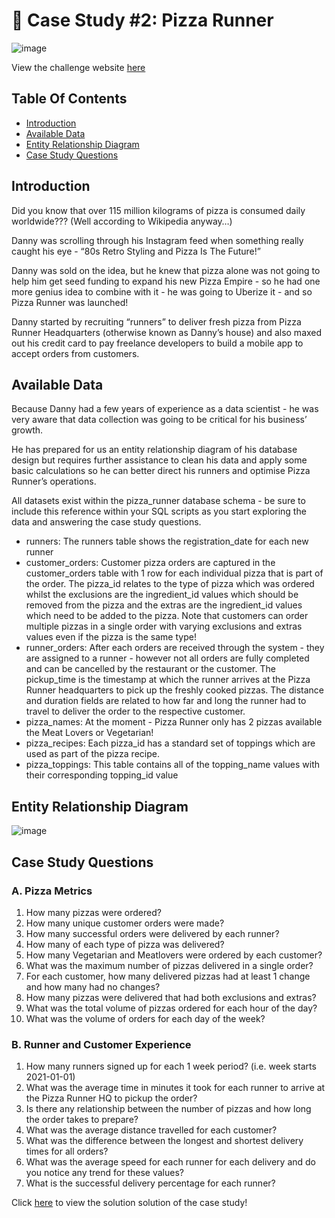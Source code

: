 # :pizza: Case Study #2: Pizza Runner 
![image](https://github.com/John-okoye/8-Week-SQL-Challenge/assets/123602109/961b9721-6253-4ada-86e8-f2e06ab73853)

View the challenge website [here](https://8weeksqlchallenge.com/case-study-1/)

## Table Of Contents
  - [Introduction](#introduction)
  - [Available Data](#Available-Data)
  - [Entity Relationship Diagram](#entity-relationship-diagram)
  - [Case Study Questions](#case-study-questions)

## Introduction
Did you know that over 115 million kilograms of pizza is consumed daily worldwide??? (Well according to Wikipedia anyway…)

Danny was scrolling through his Instagram feed when something really caught his eye - “80s Retro Styling and Pizza Is The Future!”

Danny was sold on the idea, but he knew that pizza alone was not going to help him get seed funding to expand his new Pizza Empire - so he had one more genius idea to combine with it - he was going to Uberize it - and so Pizza Runner was launched!

Danny started by recruiting “runners” to deliver fresh pizza from Pizza Runner Headquarters (otherwise known as Danny’s house) and also maxed out his credit card to pay freelance developers to build a mobile app to accept orders from customers.

## Available Data
Because Danny had a few years of experience as a data scientist - he was very aware that data collection was going to be critical for his business’ growth.

He has prepared for us an entity relationship diagram of his database design but requires further assistance to clean his data and apply some basic calculations so he can better direct his runners and optimise Pizza Runner’s operations.

All datasets exist within the pizza_runner database schema - be sure to include this reference within your SQL scripts as you start exploring the data and answering the case study questions.

- runners: The runners table shows the registration_date for each new runner
- customer_orders: Customer pizza orders are captured in the customer_orders table with 1 row for each individual pizza that is part of the order. The pizza_id relates to the type of pizza which was ordered whilst the exclusions are the ingredient_id values which should be removed from the pizza and the extras are the ingredient_id values which need to be added to the pizza. Note that customers can order multiple pizzas in a single order with varying exclusions and extras values even if the pizza is the same type!
- runner_orders: After each orders are received through the system - they are assigned to a runner - however not all orders are fully completed and can be cancelled by the restaurant or the customer. The pickup_time is the timestamp at which the runner arrives at the Pizza Runner headquarters to pick up the freshly cooked pizzas. The distance and duration fields are related to how far and long the runner had to travel to deliver the order to the respective customer.
- pizza_names: At the moment - Pizza Runner only has 2 pizzas available the Meat Lovers or Vegetarian!
- pizza_recipes: Each pizza_id has a standard set of toppings which are used as part of the pizza recipe.
- pizza_toppings: This table contains all of the topping_name values with their corresponding topping_id value

## Entity Relationship Diagram
![image](https://github.com/John-okoye/8-Week-SQL-Challenge/assets/123602109/f9e9c484-5875-4133-8c35-56c7731bb335)

## Case Study Questions
### A. Pizza Metrics
1. How many pizzas were ordered?
2. How many unique customer orders were made?
3. How many successful orders were delivered by each runner?
4. How many of each type of pizza was delivered?
5. How many Vegetarian and Meatlovers were ordered by each customer?
6. What was the maximum number of pizzas delivered in a single order?
7. For each customer, how many delivered pizzas had at least 1 change and how many had no changes?
8. How many pizzas were delivered that had both exclusions and extras?
9. What was the total volume of pizzas ordered for each hour of the day?
10. What was the volume of orders for each day of the week?

### B. Runner and Customer Experience
1. How many runners signed up for each 1 week period? (i.e. week starts 2021-01-01)
2. What was the average time in minutes it took for each runner to arrive at the Pizza Runner HQ to pickup the order?
3. Is there any relationship between the number of pizzas and how long the order takes to prepare?
4. What was the average distance travelled for each customer?
5. What was the difference between the longest and shortest delivery times for all orders?
6. What was the average speed for each runner for each delivery and do you notice any trend for these values?
7. What is the successful delivery percentage for each runner?

Click [here](https://github.com/John-okoye/8-Week-SQL-Challenge/blob/main/Case%20Study%20%231%20-%20Dannys%20Diner/Dannys%20Diner%20Solution.md) to view the solution solution of the case study!
